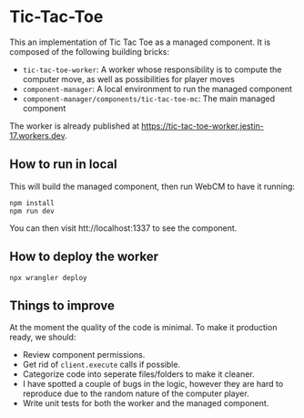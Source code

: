# Tic-Tac-Toe

This an implementation of Tic Tac Toe as a managed component. It is composed of the following building bricks:
* `tic-tac-toe-worker`: A worker whose responsibility is to compute the computer move, as well as possibilities for player moves
* `component-manager`: A local environment to run the managed component
* `component-manager/components/tic-tac-toe-mc`: The main managed component 

The worker is already published at https://tic-tac-toe-worker.jestin-17.workers.dev.

## How to run in local

This will build the managed component, then run WebCM to have it running:
```
npm install
npm run dev
```

You can then visit htt://localhost:1337 to see the component.

## How to deploy the worker

```
npx wrangler deploy
```

## Things to improve

At the moment the quality of the code is minimal. To make it production ready, we should:
* Review component permissions.
* Get rid of `client.execute` calls if possible.
* Categorize code into seperate files/folders to make it cleaner.
* I have spotted a couple of bugs in the logic, however they are hard to reproduce due to the random nature of the computer player.
* Write unit tests for both the worker and the managed component.
